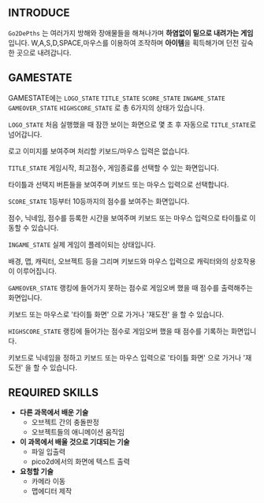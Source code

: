 ## INTRODUCE

```Go2DePths``` 는 여러가지 방해와 장애물들을 해쳐나가며 **하염없이 밑으로 내려가는 게임**입니다.
W,A,S,D,SPACE,마우스를 이용하여 조작하며 **아이템**을 획득해가며 던전 깊숙한 곳으로 내려갑니다.

## GAMESTATE
GAMESTATE에는 ```LOGO_STATE``` ```TITLE_STATE``` ```SCORE_STATE``` ```INGAME_STATE``` ```GAMEOVER_STATE``` ```HIGHSCORE_STATE``` 로 총 6가지의 상태가 있습니다.

```LOGO_STATE```
처음 실행했을 때 잠깐 보이는 화면으로 몇 초 후 자동으로 ```TITLE_STATE```로 넘어갑니다.

로고 이미지를 보여주며 처리할 키보드/마우스 입력은 없습니다.

 
```TITLE_STATE```
게임시작, 최고점수, 게임종료를 선택할 수 있는 화면입니다.

타이틀과 선택지 버튼들을 보여주며 키보드 또는 마우스 입력으로 선택합니다.


```SCORE_STATE```
1등부터 10등까지의 점수를 보여주는 화면입니다.

점수, 닉네임, 점수를 등록한 시간을 보여주며 키보드 또는 마우스 입력으로 타이틀로 이동할 수 있습니다.


```INGAME_STATE```
실제 게임이 플레이되는 상태입니다.

배경, 맵, 캐릭터, 오브젝트 등을 그리며 키보드와 마우스 입력으로 캐릭터와의 상호작용이 이루어집니다.


```GAMEOVER_STATE```
랭킹에 들어가지 못하는 점수로 게임오버 했을 때 점수를 출력해주는 화면입니다.

키보드 또는 마우스로 '타이틀 화면' 으로 가거나 '재도전' 을 할 수 있습니다.


```HIGHSCORE_STATE```
랭킹에 들어가는 점수로 게임오버 했을 때 점수를 기록하는 화면입니다.

키보드로 닉네임을 정하고 키보드 또는 마우스 입력으로  '타이틀 화면' 으로 가거나 '재도전' 을 할 수 있습니다.


## REQUIRED SKILLS
- **다른 과목에서 배운 기술**
	 - 오브젝트 간의 충돌판정
	 - 오브젝트들의 애니메이션 움직임
- **이 과목에서 배울 것으로 기대되는 기술**
	- 파일 입출력
	- pico2d에서의 화면에 텍스트 출력
- **요청할 기술**
	- 카메라 이동
	- 맵에디터 제작
